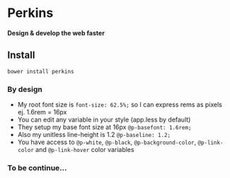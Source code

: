 # Perkins
#### Design & develop the web faster

## Install
`bower install perkins`

### By design
- My root font size is `font-size: 62.5%;` so I can express rems as pixels ej. 1.6rem = 16px
- You can edit any variable in your style (app.less by default)
- They setup my base font size at 16px `@p-basefont: 1.6rem;`
- Also my unitless line-height is 1.2 `@p-baseline: 1.2;`
- You have access to `@p-white`, `@p-black`, `@p-background-color`, `@p-link-color` and `@p-link-hover` color variables

### To be continue...
